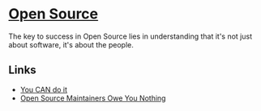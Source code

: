# [Open Source](https://opensource.guide)
The key to success in Open Source lies in understanding that it's not just about software, it's about the people.

## Links
- [You CAN do it](http://sircmpwn.github.io/2017/01/06/Actually-you-CAN-do-it.html)
- [Open Source Maintainers Owe You Nothing](https://mikemcquaid.com/2018/03/19/open-source-maintainers-owe-you-nothing/)